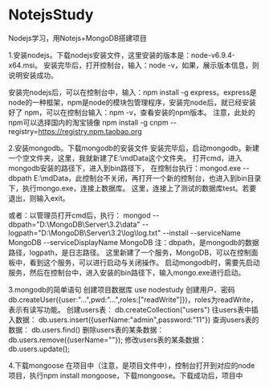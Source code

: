 # NotejsStudy
Nodejs学习，用Notejs+MongoDB搭建项目

1.安装nodejs。下载nodejs安装文件，这里安装的版本是：node-v6.9.4-x64.msi。
  安装完毕后，打开控制台，输入：node -v，如果，展示版本信息，则说明安装成功。
  
  安装完nodejs后，可以在控制台中，输入：npm install -g express。express是node的一种框架，npm是node的模块包管理程序，安装完node后，就已经安装好了      npm，可以在控制台输入：npm -v，查看安装的npm版本。
  注意，此处的npm可以选择国内的淘宝镜像
  npm install -g cnpm --registry=https://registry.npm.taobao.org
  
2.安装mongodb。下载mongodb的安装文件
  安装完毕后，启动mongodb。新建一个空文件夹，这里，我就新建了E:\mdData这个文件夹。
  打开cmd，进入mongodb安装的路径下，进入到bin路径下，
  在控制台执行：mongod.exe --dbpath E:\mdData，此控制台不关闭，再打开一个新的控制台，也进入到bin目录下，执行mongo.exe，连接上数据库。
  这里，连接上了测试的数据库test。若要退出，则输入exit。
  
  或者：以管理员打开cmd后，执行：
  mongod --dbpath="D:\MongoDB\Server\3.2\data" --logpath="D:\MongoDB\Server\3.2\log\log.txt" --install --serviceName MongoDB    --serviceDisplayName MongoDB
  注：dbpath，是mongodb的数据路径，logpath，是日志路径。
  这里新建了一个服务，MongoDB，可以在控制面板中，看到这个服务，可以进行启动与关闭操作。
  启动mongodb时，需要先启动服务，然后在控制台中，进入安装的bin路径下，输入mongo.exe进行启动。
 
 3.mongodb的简单语句
   创建项目数据库 use nodestudy
   创建用户、密码 db.createUser({user:"...",pwd:"...",roles:["readWrite"]})，roles为readWrite，表示有读写功能。
   创建users表： db.createCollection("users") 
   往users表中插入数据： db.users.insert({userName:"admin",password:"11"})
   查询users表的数据： db.users.find()
   删除users表的某条数据： db.users.remove({userName=""});
   修改users表的某条数据： db.users.update();
 
 4.下载mongoose
   在项目中（注意，是项目文件中），控制台打开到对应的node项目，执行npm install mongoose，下载mongoose。下载成功后，项目中
